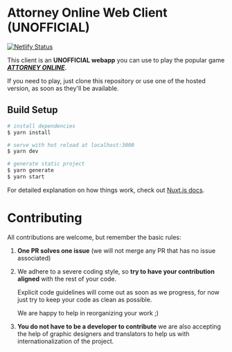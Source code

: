 # Attorney Online Web Client (UNOFFICIAL)

[![Netlify Status](https://api.netlify.com/api/v1/badges/2880614d-9a2d-447b-9344-b39a8b4c764d/deploy-status)](https://app.netlify.com/sites/web-attorney-online/deploys)

This client is an **UNOFFICIAL webapp** you can use to play the popular game [***ATTORNEY ONLINE***](http://web.aceattorneyonline.com/).

If you need to play, just clone this repository or use one of the hosted version, as soon as they'll be available.

## Build Setup

``` bash
# install dependencies
$ yarn install

# serve with hot reload at localhost:3000
$ yarn dev

# generate static project
$ yarn generate
$ yarn start
```

For detailed explanation on how things work, check out [Nuxt.js docs](https://nuxtjs.org).

# Contributing

All contributions are welcome, but remember the basic rules:

1. **One PR solves one issue** (we will not merge any PR that has no issue associated)
2. We adhere to a severe coding style, so **try to have your contribution aligned** with the rest of your code. 

   Explicit code guidelines will come out as soon as we progress, for now just try to keep your code as clean as possible.

   We are happy to help in reorganizing your work ;)
3. **You do not have to be a developer to contribute** we are also accepting the help of graphic designers and translators to help us with internationalization of the project.